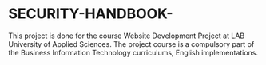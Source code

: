 # SECURITY-HANDBOOK-
This project is done for the course Website Development Project at LAB University of Applied Sciences. The project course is a compulsory part of the Business Information Technology curriculums, English implementations.  

